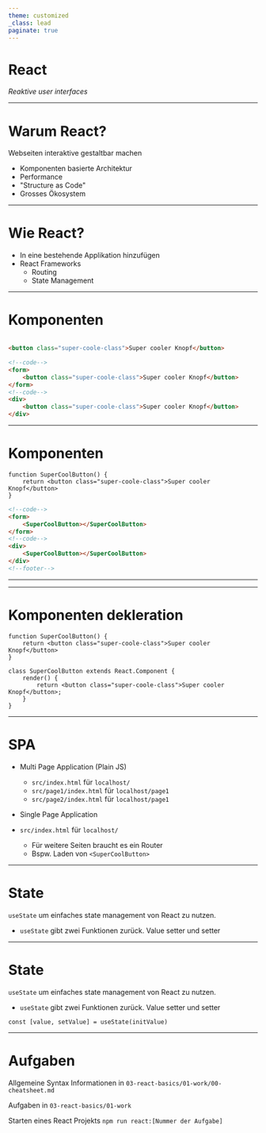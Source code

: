 ```yaml
---
theme: customized
_class: lead
paginate: true
---
```


# React

*Reaktive user interfaces*

--- 

# Warum **React**?

Webseiten interaktive gestaltbar machen

* Komponenten basierte Architektur
* Performance
* "Structure as Code"
* Grosses Ökosystem

---

# Wie **React**?

* In eine bestehende Applikation hinzufügen
* React Frameworks
    * Routing
    * State Management

---

# Komponenten

```html

<button class="super-coole-class">Super cooler Knopf</button>
```

```html
<!--code-->
<form>
    <button class="super-coole-class">Super cooler Knopf</button>
</form>
<!--code-->
<div>
    <button class="super-coole-class">Super cooler Knopf</button>
</div>
```

---

# Komponenten

```tsx
function SuperCoolButton() {
    return <button class="super-coole-class">Super cooler Knopf</button>
}
```

```html
<!--code-->
<form>
    <SuperCoolButton></SuperCoolButton>
</form>
<!--code-->
<div>
    <SuperCoolButton></SuperCoolButton>
</div>
<!--footer-->
```

---

---

# Komponenten dekleration

```tsx
function SuperCoolButton() {
    return <button class="super-coole-class">Super cooler Knopf</button>
}
```

```tsx
class SuperCoolButton extends React.Component {
    render() {
        return <button class="super-coole-class">Super cooler Knopf</button>;
    }
}
```

---

# SPA

* Multi Page Application (Plain JS)
    * `src/index.html` für `localhost/`
    * `src/page1/index.html` für `localhost/page1`
    * `src/page2/index.html` für `localhost/page1`

* Single Page Application
* `src/index.html` für `localhost/`
    * Für weitere Seiten braucht es ein Router
    * Bspw. Laden von `<SuperCoolButton>`

---

# State

`useState` um einfaches state management von React zu nutzen.

* `useState` gibt zwei Funktionen zurück. Value setter und setter

---

# State

`useState` um einfaches state management von React zu nutzen.

- `useState` gibt zwei Funktionen zurück. Value setter und setter

```tsx
const [value, setValue] = useState(initValue)
```

---

# Aufgaben

Allgemeine Syntax Informationen in `03-react-basics/01-work/00-cheatsheet.md`

Aufgaben in `03-react-basics/01-work`

Starten eines React Projekts `npm run react:[Nummer der Aufgabe]`